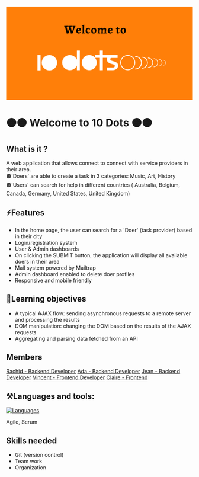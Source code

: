 ![Header](10dots-welcome.png)

# 🟠🟠 Welcome to 10 Dots 🟠🟠

## What is it ?
A web application that allows connect to connect with service providers in their area.</br>
🟠'Doers' are able to create a task in 3 categories: Music, Art, History</br>
🟠'Users' can search for help in different countries ( Australia, Belgium, Canada, Germany, United States, United Kingdom)

## ⚡Features
- In the home page, the user can search for a 'Doer' (task provider) based in their city
- Login/registration system
- User & Admin dashboards
- On clicking the SUBMIT button, the application will display all available doers in their area
- Mail system powered by Mailtrap
- Admin dashboard enabled to delete doer profiles
- Responsive and mobile friendly

## 🔎Learning objectives
- A typical AJAX flow: sending asynchronous requests to a remote server and processing the results
- DOM manipulation: changing the DOM based on the results of the AJAX requests
- Aggregating and parsing data fetched from an API

## Members
[Rachid - Backend Developer](https://github.com/RachidMA)
[Ada - Backend Developer](https://github.com/ada-omoji)
[Jean - Backend Developer](https://github.com/JeanPinay)
[Vincent - Frontend Developer](https://github.com/VincentClarysse) 
[Claire - Frontend](https://github.com/VincentClarysse)

## ⚒️Languages and tools: 
[![Languages](https://skillicons.dev/icons?i=laravel,javascript,css,sass,mailtrap,mysql,github&theme=light)](https://skillicons.dev)

Agile, Scrum

## Skills needed
* Git (version control)
* Team work
* Organization

<!-- **Take a look at our finished project [right here](link)** -->